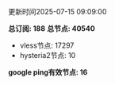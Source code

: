 更新时间2025-07-15 09:09:00

**总订阅: 188**
**总节点: 40540**
- vless节点: 17297
- hysteria2节点: 10

**google ping有效节点: 16**
